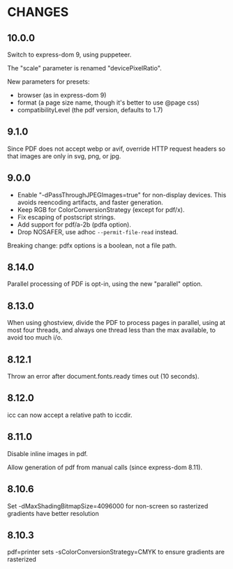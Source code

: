 # CHANGES

## 10.0.0

Switch to express-dom 9, using puppeteer.

The "scale" parameter is renamed "devicePixelRatio".

New parameters for presets:

- browser (as in express-dom 9)
- format (a page size name, though it's better to use @page css)
- compatibilityLevel (the pdf version, defaults to 1.7)

## 9.1.0

Since PDF does not accept webp or avif, override HTTP request headers
so that images are only in svg, png, or jpg.

## 9.0.0

- Enable "-dPassThroughJPEGImages=true" for non-display devices.
  This avoids reencoding artifacts, and faster generation.
- Keep RGB for ColorConversionStrategy (except for pdf/x).
- Fix escaping of postscript strings.
- Add support for pdf/a-2b (pdfa option).
- Drop NOSAFER, use adhoc `--permit-file-read` instead.

Breaking change: pdfx options is a boolean, not a file path.

## 8.14.0

Parallel processing of PDF is opt-in, using the new "parallel" option.

## 8.13.0

When using ghostview, divide the PDF to process pages in parallel,
using at most four threads, and always one thread less than the max available,
to avoid too much i/o.

## 8.12.1

Throw an error after document.fonts.ready times out (10 seconds).

## 8.12.0

icc can now accept a relative path to iccdir.

## 8.11.0

Disable inline images in pdf.

Allow generation of pdf from manual calls (since express-dom 8.11).

## 8.10.6

Set -dMaxShadingBitmapSize=4096000 for non-screen so rasterized gradients have better resolution

## 8.10.3

pdf=printer sets -sColorConversionStrategy=CMYK to ensure gradients are rasterized
